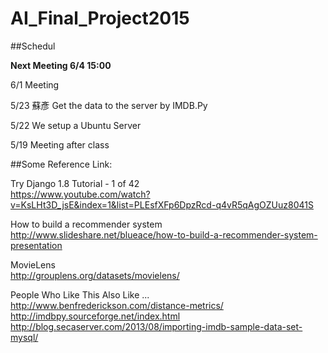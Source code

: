 # AI_Final_Project2015

##Schedul

**Next Meeting 6/4 15:00**

6/1 Meeting

5/23 蘇彥 Get the data to the server by IMDB.Py

5/22 We setup a Ubuntu Server

5/19 Meeting after class


##Some Reference Link:


Try Django 1.8 Tutorial - 1 of 42</br>
<https://www.youtube.com/watch?v=KsLHt3D_jsE&index=1&list=PLEsfXFp6DpzRcd-q4vR5qAgOZUuz8041S>

How to build a recommender system</br>
<http://www.slideshare.net/blueace/how-to-build-a-recommender-system-presentation>

MovieLens</br>
<http://grouplens.org/datasets/movielens/>

People Who Like This Also Like ... </br>
<http://www.benfrederickson.com/distance-metrics/>
</br>
<http://imdbpy.sourceforge.net/index.html>
</br>
<http://blog.secaserver.com/2013/08/importing-imdb-sample-data-set-mysql/>
